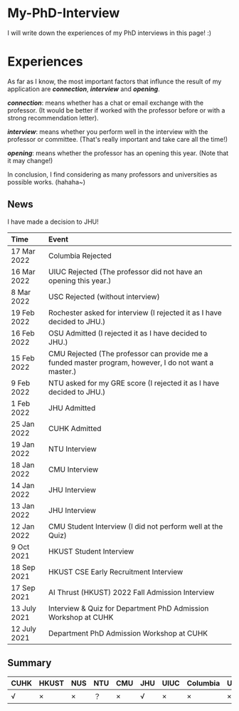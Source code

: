# My-PhD-Interview

I will write down the experiences of my PhD interviews in this page!
:)

# Experiences
As far as I know, the most important factors that influnce the result of my application are ***connection***, ***interview*** and ***opening***.

***connection***: means whether has a chat or email exchange with the professor. (It would be better if worked with the professor before or with a strong recommendation letter).

***interview***: means whether you perform well in the interview with the professor or committee. (That's really important and take care all the time!)

***opening***: means whether the professor has an opening this year. (Note that it may change!)

In conclusion, I find considering as many professors and universities as possible works. (hahaha~)


## News
I have made a decision to JHU!

|Time|Event|
| :-----|:----- |
|17 Mar 2022 | Columbia Rejected|
|16 Mar 2022 | UIUC Rejected (The professor did not have an opening this year.)|
|8 Mar 2022 | USC Rejected (without interview)|
|19 Feb 2022 | Rochester asked for interview (I rejected it as I have decided to JHU.)|
|16 Feb 2022 | OSU Admitted (I rejected it as I have decided to JHU.)|
|15 Feb 2022 | CMU Rejected (The professor can provide me a funded master program, however, I do not want a master.)|
|9 Feb 2022 | NTU asked for my GRE score (I rejected it as I have decided to JHU.)|
|1 Feb 2022 | JHU Admitted|
|25 Jan 2022 | CUHK Admitted|
|19 Jan 2022 | NTU Interview|
|18 Jan 2022 | CMU Interview|
|14 Jan 2022 | JHU Interview|
|13 Jan 2022 | JHU Interview|
|12 Jan 2022 | CMU Student Interview (I did not perform well at the Quiz)|
|9 Oct 2021 | HKUST Student Interview|
|18 Sep 2021 | HKUST CSE Early Recruitment Interview|
|17 Sep 2021 | AI Thrust (HKUST) 2022 Fall Admission Interview|
|13 July 2021 | Interview & Quiz for Department PhD Admission Workshop at CUHK|
|12 July 2021 | Department PhD Admission Workshop at CUHK|

## Summary
|CUHK|HKUST|NUS|NTU|CMU|JHU|UIUC|Columbia|USC|Rochester|OSU|
| :-----|:----- |:-----|:----- |:-----|:----- |:-----|:----- |:-----|:----- |:----- |
| &radic; |×|×|？|×|&radic;|× |×|×|？ |&radic; |
